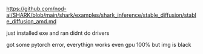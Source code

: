 https://github.com/nod-ai/SHARK/blob/main/shark/examples/shark_inference/stable_diffusion/stable_diffusion_amd.md

just installed exe and ran
didnt do drivers

got some pytorch error, everythign works even gpu 100% but img is black
